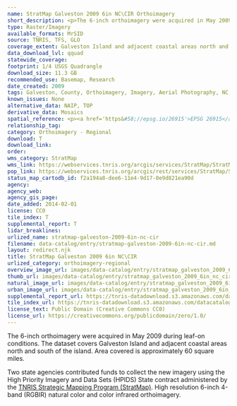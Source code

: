```yaml
---
name: StratMap Galveston 2009 6in NC\CIR Orthoimagery
short_description: <p>The 6-inch orthoimagery were acquired in May 2009 during leaf-on conditions. The dataset covers Galveston Island and adjacent coastal areas north and south of the island.</p>
type: Raster/Imagery
available_formats: MrSID
source: TNRIS, TFS, GLO
coverage_extent: Galveston Island and adjacent coastal areas north and south of the island. Area covered is approximately 60 square miles.
data_download_lvl: qquad
statewide_coverage:
footprint: 1/4 USGS Quadrangle
download_size: 11.3 GB
recommended_use: Basemap, Research
date_created: 2009
tags: Galveston, County, Orthoimagery, Imagery, Aerial Photography, NC, Natural Color, CIR, Color Infrared, Historical
known_issues: None
alternative_data: NAIP, TOP
derivative_data: Mosaics
spatial_reference: <p><a href='https&#58;//epsg.io/26915'>EPSG 26915</a></p>
relationship_tag:
category: Orthoimagery - Regional
download: T
download_link:
order:
wms_category: StratMap
wms_link: https://webservices.tnris.org/arcgis/services/StratMap/StratMap09_NC_CIR_6in_Galveston/ImageServer/WMSServer
pop_link: https://webservices.tnris.org/arcgis/rest/services/StratMap/StratMap09_NC_CIR_6in_Galveston/ImageServer?f=jsapi
status_map_cartodb_id: f2a194a8-dee6-11e4-9d17-0e9d821ea90d
agency:
agency_web:
agency_gis_page:
date_added: 2014-02-01
license: CC0
tile_index: T
supplemental_report: T
lidar_breaklines:
urlized_name: stratmap-galveston-2009-6in-nc-cir
filename: data-catalog/entry/stratmap-galveston-2009-6in-nc-cir.md
layout: redirect.njk
title: StratMap Galveston 2009 6in NC\CIR
urlized_category: orthoimagery-regional
overview_image_url: images/data-catalog/entry/stratmap_galveston_2009_6in_nc_cir_overview.jpg
thumb_url: images/data-catalog/entry/stratmap_galveston_2009_6in_nc_cir_th.jpg
natural_image_url: images/data-catalog/entry/stratmap_galveston_2009_6in_nc_cir_natural.jpg
urban_image_url: images/data-catalog/entry/stratmap_galveston_2009_6in_nc_cir_urban.jpg
supplemental_report_url: https://tnris-datadownload.s3.amazonaws.com/datacatalog/supplemental_reports/stratmap_galveston_2009_6in_nc_cir_supplementalreports.zip
tile_index_url: https://tnris-datadownload.s3.amazonaws.com/datacatalog/tile_index/stratmap_galveston_2009_6in_nc_cir_tileindex.zip
license_text: Public Domain (Creative Commons CC0)
license_url: https://creativecommons.org/publicdomain/zero/1.0/
---
```



The 6-inch orthoimagery were acquired in May 2009 during leaf-on conditions. The dataset covers Galveston Island and adjacent coastal areas north and south of the island. Area covered is approximately 60 square miles.

Two state agencies contributed funds to collect the new imagery using the High Priority Imagery and Data Sets (HPIDS) State contract administered by the [TNRIS Strategic Mapping Program (StratMap)](/stratmap). High resolution 6-inch 4-band (RGBIR) natural color and color infrared orthoimagery.
